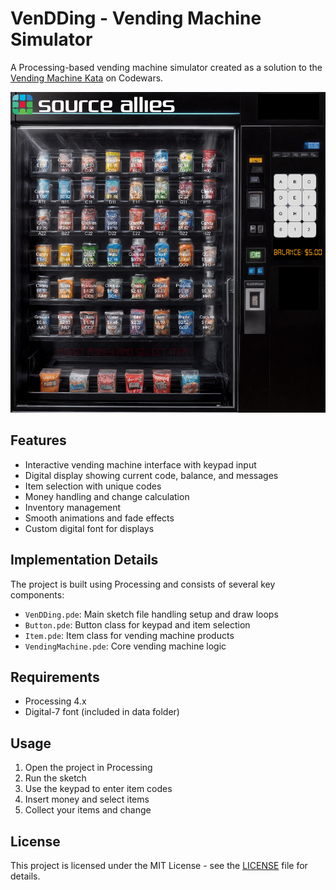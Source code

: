 # VenDDing - Vending Machine Simulator

A Processing-based vending machine simulator created as a solution to the [Vending Machine Kata](https://www.codewars.com/kata/586ee462d0982081bf001f07) on Codewars.

![Vending Machine Interface](venddo.png)

## Features

- Interactive vending machine interface with keypad input
- Digital display showing current code, balance, and messages
- Item selection with unique codes
- Money handling and change calculation
- Inventory management
- Smooth animations and fade effects
- Custom digital font for displays

## Implementation Details

The project is built using Processing and consists of several key components:

- `VenDDing.pde`: Main sketch file handling setup and draw loops
- `Button.pde`: Button class for keypad and item selection
- `Item.pde`: Item class for vending machine products
- `VendingMachine.pde`: Core vending machine logic

## Requirements

- Processing 4.x
- Digital-7 font (included in data folder)

## Usage

1. Open the project in Processing
2. Run the sketch
3. Use the keypad to enter item codes
4. Insert money and select items
5. Collect your items and change

## License

This project is licensed under the MIT License - see the [LICENSE](LICENSE) file for details.
